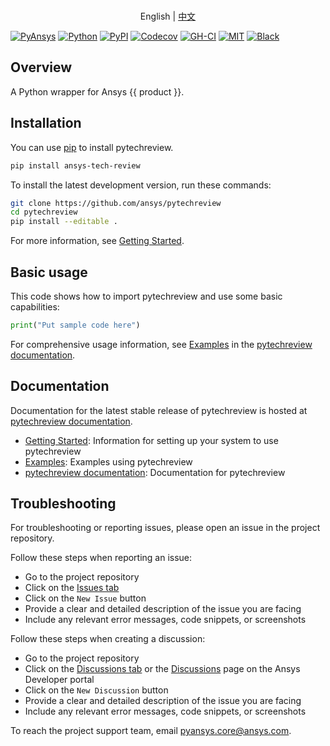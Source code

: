 <!-- -->
<a name="readme-top"></a>
<!--
*** pytechreview README
-->

<p style="text-align: center;">
    <br> English | <a href="README_CN.md">中文</a>
</p>

[![PyAnsys](https://img.shields.io/badge/Py-Ansys-ffc107.svg?logo=data:image/png;base64,iVBORw0KGgoAAAANSUhEUgAAABAAAAAQCAIAAACQkWg2AAABDklEQVQ4jWNgoDfg5mD8vE7q/3bpVyskbW0sMRUwofHD7Dh5OBkZGBgW7/3W2tZpa2tLQEOyOzeEsfumlK2tbVpaGj4N6jIs1lpsDAwMJ278sveMY2BgCA0NFRISwqkhyQ1q/Nyd3zg4OBgYGNjZ2ePi4rB5loGBhZnhxTLJ/9ulv26Q4uVk1NXV/f///////69du4Zdg78lx//t0v+3S88rFISInD59GqIH2esIJ8G9O2/XVwhjzpw5EAam1xkkBJn/bJX+v1365hxxuCAfH9+3b9/+////48cPuNehNsS7cDEzMTAwMMzb+Q2u4dOnT2vWrMHu9ZtzxP9vl/69RVpCkBlZ3N7enoDXBwEAAA+YYitOilMVAAAAAElFTkSuQmCC)](https://docs.pyansys.com/)
[![Python](https://img.shields.io/pypi/pyversions/ansys-tech-review?logo=pypi)](https://pypi.org/project/ansys-tech-review/)
[![PyPI](https://img.shields.io/pypi/v/ansys-tech-review.svg?logo=python&logoColor=white)](https://pypi.org/project/ansys-tech-review)
[![Codecov](https://codecov.io/gh/ansys/pytechreview/branch/main/graph/badge.svg)](https://codecov.io/gh/ansys/pytechreview)
[![GH-CI](https://github.com/ansys/pytechreview/actions/workflows/ci_cd.yml/badge.svg)](https://github.com/ansys/pytechreview/actions/workflows/ci_cd.yml)
[![MIT](https://img.shields.io/badge/License-MIT-yellow.svg)](https://opensource.org/licenses/MIT)
[![Black](https://img.shields.io/badge/code%20style-black-000000.svg?style=flat)](https://github.com/psf/black)

## Overview

A Python wrapper for Ansys {{ product }}.

## Installation

You can use [pip](https://pypi.org/project/pip/) to install pytechreview.

```sh
pip install ansys-tech-review
```

To install the latest development version, run these commands:

```sh
git clone https://github.com/ansys/pytechreview
cd pytechreview
pip install --editable .
```

For more information, see [Getting Started](https://techreview.docs.pyansys.com/version/stable/getting_started/index.html).

## Basic usage

This code shows how to import pytechreview and use some basic capabilities:

```python
print("Put sample code here")
```

For comprehensive usage information, see [Examples](https://techreview.docs.pyansys.com/version/stable/examples.html) in the [pytechreview documentation](https://techreview.docs.pyansys.com/version/stable/index.html).

## Documentation

Documentation for the latest stable release of pytechreview is hosted at [pytechreview documentation](https://techreview.docs.pyansys.com/version/stable/index.html).

-  [Getting Started](https://techreview.docs.pyansys.com/version/stable/getting_started/index.html): Information for setting up your system to use pytechreview
-  [Examples](https://techreview.docs.pyansys.com/version/stable/examples.html): Examples using pytechreview
-  [pytechreview documentation](https://techreview.docs.pyansys.com/version/stable/index.html): Documentation for pytechreview

## Troubleshooting

For troubleshooting or reporting issues, please open an issue in the project
repository.

Follow these steps when reporting an issue:

- Go to the project repository
- Click on the [Issues tab](https://github.com/ansys/pytechreview/issues)
- Click on the ``New Issue`` button
- Provide a clear and detailed description of the issue you are facing
- Include any relevant error messages, code snippets, or screenshots

Follow these steps when creating a discussion:

- Go to the project repository
- Click on the [Discussions tab](https://github.com/ansys/pytechreview/discussions) or
the [Discussions](https://discuss.ansys.com/) page on the Ansys Developer portal
- Click on the ``New Discussion`` button
- Provide a clear and detailed description of the issue you are facing
- Include any relevant error messages, code snippets, or screenshots

To reach the project support team, email [pyansys.core@ansys.com](mailto:pyansys.core@ansys.com).